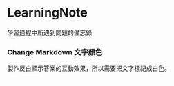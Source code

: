 # LearningNote
學習過程中所遇到問題的備忘錄

### Change Markdown 文字顏色
製作反白顯示答案的互動效果，所以需要把文字標記成白色。  
<font color="white">要反白的文字<font>
